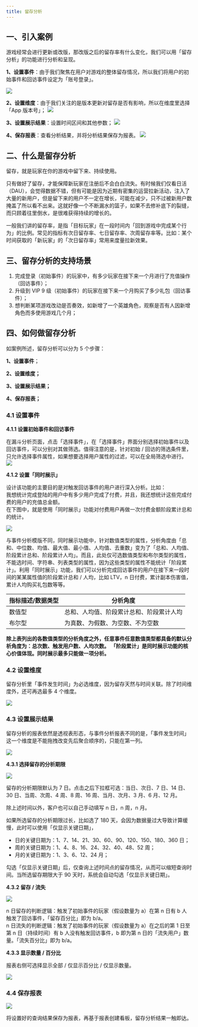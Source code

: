 ```yaml
---
title: 留存分析
---
```


## 一、引入案例

游戏经常会进行更新或改版，那改版之后的留存率有什么变化，我们可以用「留存分析」的功能进行分析和呈现。

**1、设置事件**：由于我们聚焦在用户对游戏的整体留存情况，所以我们将用户的初始事件和回访事件设定为「账号登录」。

![](/img/customEvent/retention/LC-1-1.png)

**2、设置维度**：由于我们关注的是版本更新对留存是否有影响，所以在维度里选择「App 版本号」；
![](/img/customEvent/retention/LC-1-2.png)


**3、设置展示结果**：设置时间区间和其他参数；
![](/img/customEvent/retention/LC-1-3.png)


**4、保存报表**：查看分析结果，并将分析结果保存为报表。
![](/img/customEvent/retention/LC-1-4.png)

## 二、什么是留存分析

留存，就是玩家在你的游戏中留下来、持续使用。

只有做好了留存，才能保障新玩家在注册后不会白白流失。有时候我们仅看日活（DAU），会觉得数据不错，但有可能是因为近期有密集的运营拉新活动，注入了大量的新用户，但是留下来的用户不一定在增长，可能在减少，只不过被新用户数掩盖了所以看不出来。这就好像一个不断漏水的篮子，如果不去修补底下的裂缝，而只顾着往里倒水，是很难获得持续的增长的。

一般我们讲的留存率，是指「目标玩家」在一段时间内「回到游戏中完成某个行为」的比例。常见的指标有次日留存率、七日留存率、次周留存率等。比如：某个时间获取的「新玩家」的「次日留存率」常用来度量拉新效果。

## 三、留存分析的支持场景

1. 完成登录（初始事件）的玩家中，有多少玩家在接下来一个月进行了充值操作（回访事件）；
2. 升级到 VIP 9 级（初始事件）的玩家在接下来一个月购买了多少礼包（回访事件）；
3. 想判断某项游戏改动是否奏效，如新增了一个英雄角色，观察是否有人因新增角色而多使用游戏几个月；

## 四、如何做留存分析

如案例所述，留存分析可以分为 5 个步骤：

**1、设置事件**； 

**2、设置维度；** 

**3、设置展示结果；** 

**4、保存报表；**

### 4.1 设置事件

**4.1.1 设置初始事件和回访事件**

在漏斗分析页面，点击「选择事件」，在「选择事件」界面分别选择初始事件以及回访事件，可以分别对其做筛选。值得注意的是，针对初始 / 回访的筛选条件里， 只允许选择事件属性，如果想要选择用户属性的过滤，可以在全局筛选中进行。
![](/img/customEvent/retention/LC-2-1.png)

**4.1.2 设置「同时展示」**

设计该功能的主要目的是对触发回访事件的用户进行深入分析。比如：  
我想统计完成登陆的用户中有多少用户完成了付费，并且，我还想统计这些完成付费的用户的充值总金额。  
在下图中，就是使用「同时展示」功能对付费用户再做一次付费金额阶段累计总和的统计。

![](/img/customEvent/retention/LC-2-2-1.png)

与事件分析模版不同，同时展示功能中，针对数值类型的属性，分析角度由「总和、中位数、均值、最大值、最小值、人均值、去重数」变为了「总和、人均值、阶段累计总和、阶段累计人均」。而且，此处仅可选数值类型和布尔类型的属性，不能选时间、字符串、列表类型的属性，因为这些类型的属性不能统计「阶段累计」。利用「同时展示」功能，我们可以分析完成回访事件的用户在接下来一段时间的某某属性值的阶段累计总和 / 人均，比如 LTV，n 日付费，累计副本伤害值，累计人均购买礼包数等等。

| 指标描述/数据类型 | 分析角度                                 |
| ----------------- | ---------------------------------------- |
| 数值型            | 总和、人均值、阶段累计总和、阶段累计人均 |
| 布尔型            | 为真数、为假数、为空数、不为空数         |

**除上表列出的各数值类型的分析角度之外，任意事件任意数值类型都具备的默认分析角度为：总次数、触发用户数、人均次数。**
**「阶段累计」是同时展示功能的核心价值体现。同时展示最多只能做一项分析。**

### 4.2 设置维度

留存分析里「事件发生时间」为必选维度，因为留存天然与时间关联。除了时间维度外，还可再选最多 4 个维度。

![](/img/customEvent/retention/LC-2-3.png)

### 4.3 设置展示结果

留存分析的报表依然是透视表形态，与事件分析报表不同的是，「事件发生时间」这一个维度是不能拖拽改变先后聚合顺序的，只能在第一列。

![](/img/customEvent/retention/LC-2-4.png)

**4.3.1 选择留存的分析期限**

![](/img/customEvent/retention/LC-2-5.png)

留存的分析期限默认为 7 日。点击之后下拉框可选：当日、次日、7 日、14 日、30 日、当周、次周、4 周、8 周、16 周、当月、次月、3 月、6 月、12 月。

除上述时间以外，客户也可以自己手动填写 n 日，n 周，n 月。

如果所选留存的分析期限过长，比如选了 180 天，会因为数据量过大导致计算缓慢，此时可以使用「仅显示关键日期」，

- 日的关键日期为：1、7、14、21、30、60、90、120、150、180、360 日；
- 周的关键日期为：1、4、8、16、24、32、40、48、52 周；
- 月的关键日期为：1、3、6、12、24 月；

勾选「仅显示关键日期」后，仅查询上述时间点的留存情况，从而可以缩短查询时间。当所选留存期限大于 90 天时，系统会自动勾选「仅显示关键日期」。

**4.3.2 留存 / 流失**

![](/img/customEvent/retention/LC-2-6.png)

n 日留存的判断逻辑：触发了初始事件的玩家（假设数量为 a）在第 n 日有 b 人触发了回访事件，「留存百分比」即为 b/a。  
n 日流失的判断逻辑：触发了初始事件的玩家（假设数量为 a）在之后的第 1 日至第 n 日（持续时间）有 b 人没有触发回访事件，b 即为第 n 日的「流失用户」数量。「流失百分比」即为 b/a。

**4.3.3 显示数量 / 百分比**

报表右侧可选择显示全部 / 仅显示百分比 / 仅显示数量。

![](/img/customEvent/retention/LC-2-7-2.png)

### **4.4 保存报表**

![](/img/customEvent/retention/LC-2-7-3.png)

将设置好的查询结果保存为报表，再基于报表创建看板，留存分析结果一触即达。
